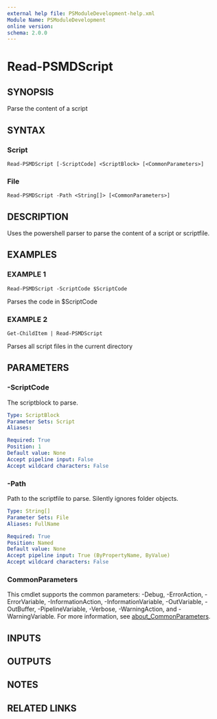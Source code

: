 ```yaml
---
external help file: PSModuleDevelopment-help.xml
Module Name: PSModuleDevelopment
online version:
schema: 2.0.0
---
```


# Read-PSMDScript

## SYNOPSIS
Parse the content of a script

## SYNTAX

### Script
```
Read-PSMDScript [-ScriptCode] <ScriptBlock> [<CommonParameters>]
```

### File
```
Read-PSMDScript -Path <String[]> [<CommonParameters>]
```

## DESCRIPTION
Uses the powershell parser to parse the content of a script or scriptfile.

## EXAMPLES

### EXAMPLE 1
```
Read-PSMDScript -ScriptCode $ScriptCode
```

Parses the code in $ScriptCode

### EXAMPLE 2
```
Get-ChildItem | Read-PSMDScript
```

Parses all script files in the current directory

## PARAMETERS

### -ScriptCode
The scriptblock to parse.

```yaml
Type: ScriptBlock
Parameter Sets: Script
Aliases:

Required: True
Position: 1
Default value: None
Accept pipeline input: False
Accept wildcard characters: False
```

### -Path
Path to the scriptfile to parse.
Silently ignores folder objects.

```yaml
Type: String[]
Parameter Sets: File
Aliases: FullName

Required: True
Position: Named
Default value: None
Accept pipeline input: True (ByPropertyName, ByValue)
Accept wildcard characters: False
```

### CommonParameters
This cmdlet supports the common parameters: -Debug, -ErrorAction, -ErrorVariable, -InformationAction, -InformationVariable, -OutVariable, -OutBuffer, -PipelineVariable, -Verbose, -WarningAction, and -WarningVariable. For more information, see [about_CommonParameters](http://go.microsoft.com/fwlink/?LinkID=113216).

## INPUTS

## OUTPUTS

## NOTES

## RELATED LINKS
